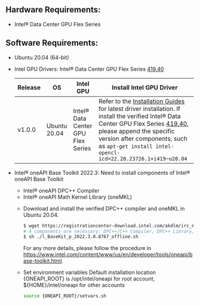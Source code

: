 <!--- 20. GPU Setup -->
## Hardware Requirements:
- Intel® Data Center GPU Flex Series

## Software Requirements:
- Ubuntu 20.04 (64-bit)
- Intel GPU Drivers: Intel® Data Center GPU Flex Series [419.40](https://dgpu-docs.intel.com/releases/stable_419_40_20220914.html)

  |Release|OS|Intel GPU|Install Intel GPU Driver|
    |-|-|-|-|
    |v1.0.0|Ubuntu 20.04|Intel® Data Center GPU Flex Series| Refer to the [Installation Guides](https://dgpu-docs.intel.com/installation-guides/ubuntu/ubuntu-focal-dc.html) for latest driver installation. If install the verified Intel® Data Center GPU Flex Series [419.40](https://dgpu-docs.intel.com/releases/stable_419_40_20220914.html), please append the specific version after components, such as `apt-get install intel-opencl-icd=22.28.23726.1+i419~u20.04`|

- Intel® oneAPI Base Toolkit 2022.3: Need to install components of Intel® oneAPI Base Toolkit
  - Intel® oneAPI DPC++ Compiler
  - Intel® oneAPI Math Kernel Library (oneMKL)
  * Download and install the verified DPC++ compiler and oneMKL in Ubuntu 20.04.

    ```bash
    $ wget https://registrationcenter-download.intel.com/akdlm/irc_nas/18852/l_BaseKit_p_2022.3.0.8767_offline.sh
    # 4 components are necessary: DPC++/C++ Compiler, DPC++ Library, Threading Building Blocks and oneMKL
    $ sh ./l_BaseKit_p_2022.3.0.8767_offline.sh
    ```
    For any more details, please follow the procedure in https://www.intel.com/content/www/us/en/developer/tools/oneapi/base-toolkit.html.

  - Set environment variables
    Default installation location {ONEAPI_ROOT} is /opt/intel/oneapi for root account, ${HOME}/intel/oneapi for other accounts
    ```bash
    source {ONEAPI_ROOT}/setvars.sh
    ```
